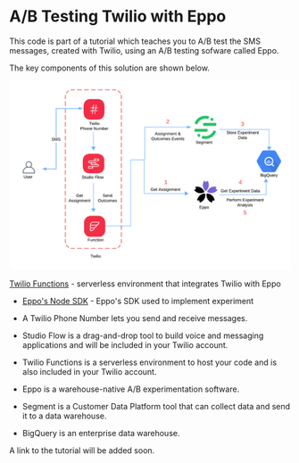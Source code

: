 # A/B Testing Twilio with Eppo

This code is part of a tutorial which teaches you to A/B test the SMS messages, created with Twilio, using an A/B testing sofware called Eppo. 

The key components of this solution are shown below.

![Architecture Diagram](Architecture.png)


[Twilio Functions](https://www.twilio.com/docs/serverless/functions-assets/functions) - serverless environment that integrates Twilio with Eppo
- [Eppo's Node SDK](https://docs.geteppo.com/feature-flags/sdks/node) - Eppo's SDK used to implement experiment

- A Twilio Phone Number lets you send and receive messages.
- Studio Flow is a drag-and-drop tool to build voice and messaging applications and will be included in your Twilio account. 
- Twilio Functions is a serverless environment to host your code and is also included in your Twilio account.
- Eppo is a warehouse-native A/B experimentation software. 
- Segment is a Customer Data Platform tool that can collect data and send it to a data warehouse.
- BigQuery is an enterprise data warehouse. 

A link to the tutorial will be added soon. 





